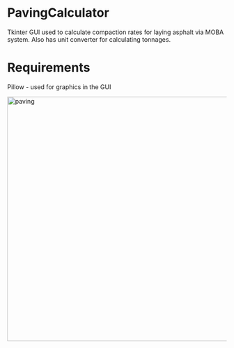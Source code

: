 # PavingCalculator

Tkinter GUI used to calculate compaction rates for laying asphalt via MOBA system.  Also has unit converter for calculating tonnages.

# Requirements 

Pillow - used for graphics in the GUI


<img width="562" alt="paving" src="https://user-images.githubusercontent.com/54012999/81488507-69cdf180-921e-11ea-8406-4909480d9164.png">
